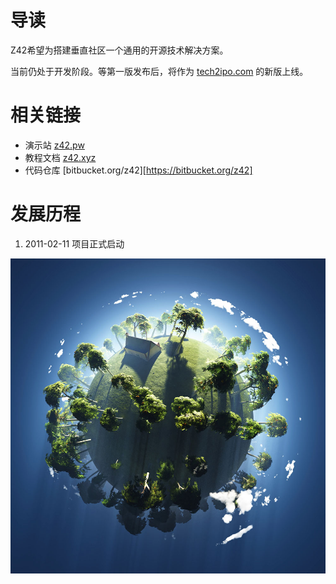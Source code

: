 # 导读

Z42希望为搭建垂直社区一个通用的开源技术解决方案。

当前仍处于开发阶段。等第一版发布后，将作为 [tech2ipo.com](http://tech2ipo.com) 的新版上线。


# 相关链接

* 演示站 [z42.pw](http://z42.pw)  
* 教程文档 [z42.xyz](http://z42.xyz) 
* 代码仓库 [bitbucket.org/z42][https://bitbucket.org/z42]



# 发展历程

1. 2011-02-11 项目正式启动

![图：地球村](1HG21949-0.jpg)